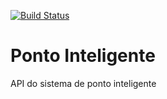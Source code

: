 [![Build Status](https://travis-ci.org/fbentodsca/ponto-inteligente-api.svg?branch=master)](https://travis-ci.org/fbentodsca/ponto-inteligente-api)
# Ponto Inteligente
API do sistema de ponto inteligente
